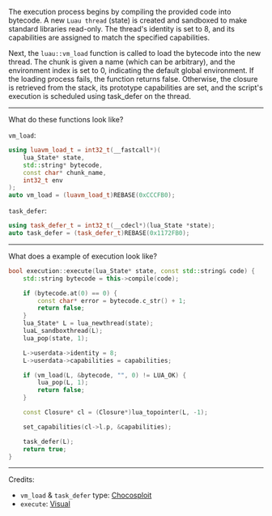 The execution process begins by compiling the provided code into bytecode. A new `Luau thread` (state) is created and sandboxed to make standard libraries read-only. The thread's identity is set to 8, and its capabilities are assigned to match the specified capabilities.

Next, the `luau::vm_load` function is called to load the bytecode into the new thread. The chunk is given a name (which can be arbitrary), and the environment index is set to 0, indicating the default global environment. If the loading process fails, the function returns false. Otherwise, the closure is retrieved from the stack, its prototype capabilities are set, and the script's execution is scheduled using task_defer on the thread.

--- 
What do these functions look like?

`vm_load`:

```cpp
using luavm_load_t = int32_t(__fastcall*)(
	lua_State* state, 
	std::string* bytecode, 
	const char* chunk_name, 
	int32_t env
); 
auto vm_load = (luavm_load_t)REBASE(0xCCCFB0);
```

`task_defer`:

```cpp
using task_defer_t = int32_t(__cdecl*)(lua_State *state);
auto task_defer = (task_defer_t)REBASE(0x1172FB0);
```
--- 

What does a example of execution look like?

```cpp
bool execution::execute(lua_State* state, const std::string& code) {
    std::string bytecode = this->compile(code);

    if (bytecode.at(0) == 0) {
        const char* error = bytecode.c_str() + 1;
        return false;
    }
    lua_State* L = lua_newthread(state);
    luaL_sandboxthread(L);
    lua_pop(state, 1);

    L->userdata->identity = 8;
    L->userdata->capabilities = capabilities;

    if (vm_load(L, &bytecode, "", 0) != LUA_OK) {
        lua_pop(L, 1);
        return false;
    }

    const Closure* cl = (Closure*)lua_topointer(L, -1);

    set_capabilities(cl->l.p, &capabilities);

    task_defer(L);
    return true;
}
```

--- 

Credits:
   -  `vm_load` & `task_defer` type: [Chocosploit](https://github.com/Pixeluted/Chocosploit/blob/f2a515f9b6fdc12e0b3676f4e0289e6d92e723b1/OffsetsAndFunctions.hpp#L220)
   -  `execute`: [Visual](https://discord.gg/9ZbdreSP8r)
